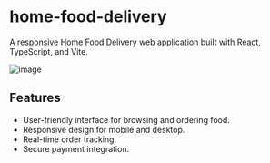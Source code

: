 # home-food-delivery

A responsive Home Food Delivery web application built with React, TypeScript, and Vite.

![image](https://github.com/user-attachments/assets/fddc1304-4918-4758-b770-c1fef6e18bdf)



## Features

- User-friendly interface for browsing and ordering food.
- Responsive design for mobile and desktop.
- Real-time order tracking.
- Secure payment integration.


